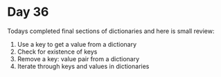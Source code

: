 # Day 36


Todays completed final sections of dictionaries and here is small review:

1. Use a key to get a value from a dictionary
2. Check for existence of keys
3. Remove a key: value pair from a dictionary
4. Iterate through keys and values in dictionaries
